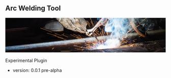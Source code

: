 <html>
<h2>Arc Welding Tool</h2>

<p><img src="./resources/title_image.jpg" alt="title_image" width="512" height="109" title="Title" /></p>

<p>Experimental Plugin</p>

<ul>
<li>version: 0.0.1 pre-alpha</li>
</ul>
</html>
